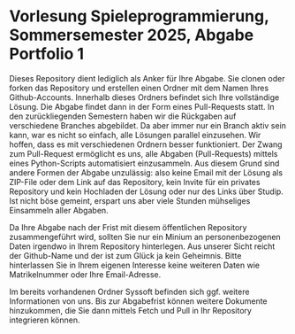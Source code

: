 # Vorlesung Spieleprogrammierung, Sommersemester 2025, Abgabe Portfolio 1

Dieses Repository dient lediglich als Anker für Ihre Abgabe. Sie clonen oder forken das Repository und erstellen einen Ordner mit dem Namen Ihres Github-Accounts. Innerhalb dieses Ordners befindet sich Ihre vollständige Lösung. Die Abgabe findet dann in der Form eines Pull-Requests statt. In den zurückliegenden Semestern haben wir die Rückgaben auf verschiedene Branches abgebildet. Da aber immer nur ein Branch aktiv sein kann, war es nicht so einfach, alle Lösungen parallel einzusehen. Wir hoffen, dass es mit verschiedenen Ordnern besser funktioniert. Der Zwang zum Pull-Request ermöglicht es uns, alle Abgaben (Pull-Requests) mittels eines Python-Scripts automatisiert einzusammeln. Aus diesem Grund sind andere Formen der Abgabe unzulässig: also keine Email mit der Lösung als ZIP-File oder dem Link auf das Repository, kein Invite für ein privates Repository und kein Hochladen der Lösung oder nur des Links über Studip. Ist nicht böse gemeint, erspart uns aber viele Stunden mühseliges Einsammeln aller Abgaben.

Da Ihre Abgabe nach der Frist mit diesem öffentlichen Repository zusammengeführt wird, sollten Sie nur ein Minium an personenbezogenen Daten irgendwo in Ihrem Repository hinterlegen. Aus unserer Sicht reicht der Github-Name und der ist zum Glück ja kein Geheimnis. Bitte hinterlassen Sie in Ihrem eigenen Interesse keine weiteren Daten wie Matrikelnummer oder Ihre Email-Adresse.

Im bereits vorhandenen Ordner Syssoft befinden sich ggf. weitere Informationen von uns. Bis zur Abgabefrist können weitere Dokumente hinzukommen, die Sie dann mittels Fetch und Pull in Ihr Repository integrieren können.
